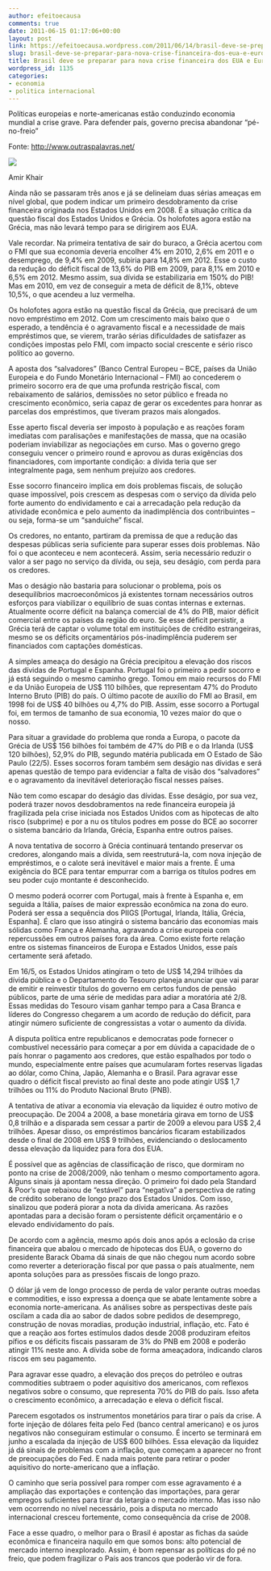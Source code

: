 ```yaml
---
author: efeitoecausa
comments: true
date: 2011-06-15 01:17:06+00:00
layout: post
link: https://efeitoecausa.wordpress.com/2011/06/14/brasil-deve-se-preparar-para-nova-crise-financeira-dos-eua-e-europa/
slug: brasil-deve-se-preparar-para-nova-crise-financeira-dos-eua-e-europa
title: Brasil deve se preparar para nova crise financeira dos EUA e Europa
wordpress_id: 1135
categories:
- economia
- politica internacional
---
```



Políticas europeias e norte-americanas estão conduzindo economia mundial a crise grave. Para defender país, governo precisa abandonar “pé-no-freio”




Fonte: http://www.outraspalavras.net/  

[![](http://efeitoecausa.files.wordpress.com/2011/06/crise-europeia.jpg?w=300)](http://efeitoecausa.files.wordpress.com/2011/06/crise-europeia.jpg)





Amir Khair




Ainda não se passaram três anos e já se delineiam duas sérias ameaças em nível global, que podem indicar um primeiro desdobramento da crise financeira originada nos Estados Unidos em 2008. É a situação crítica da questão fiscal dos Estados Unidos e Grécia. Os holofotes agora estão na Grécia, mas não levará tempo para se dirigirem aos EUA.




Vale recordar. Na primeira tentativa de sair do buraco, a Grécia acertou com o FMI que sua economia deveria encolher 4% em 2010, 2,6% em 2011 e o desemprego, de 9,4% em 2009, subiria para 14,8% em 2012. Esse o custo da redução do déficit fiscal de 13,6% do PIB em 2009, para 8,1% em 2010 e 6,5% em 2012. Mesmo assim, sua dívida se estabilizaria em 150% do PIB! Mas em 2010, em vez de conseguir a meta de déficit de 8,1%, obteve 10,5%, o que acendeu a luz vermelha.




Os holofotes agora estão na questão fiscal da Grécia, que precisará de um novo empréstimo em 2012. Com um crescimento mais baixo que o esperado, a tendência é o agravamento fiscal e a necessidade de mais empréstimos que, se vierem, trarão sérias dificuldades de satisfazer as condições impostas pelo FMI, com impacto social crescente e sério risco político ao governo.




A aposta dos “salvadores” (Banco Central Europeu – BCE, países da União Europeia e do Fundo Monetário Internacional – FMI) ao concederem o primeiro socorro era de que uma profunda restrição fiscal, com rebaixamento de salários, demissões no setor público e freada no crescimento econômico, seria capaz de gerar os excedentes para honrar as parcelas dos empréstimos, que tiveram prazos mais alongados.




Esse aperto fiscal deveria ser imposto à população e as reações foram imediatas com paralisações e manifestações de massa, que na ocasião poderiam inviabilizar as negociações em curso. Mas o governo grego conseguiu vencer o primeiro round e aprovou as duras exigências dos financiadores, com importante condição: a dívida teria que ser integralmente paga, sem nenhum prejuízo aos credores.




Esse socorro financeiro implica em dois problemas fiscais, de solução quase impossível, pois crescem as despesas com o serviço da dívida pelo forte aumento do endividamento e cai a arrecadação pela redução da atividade econômica e pelo aumento da inadimplência dos contribuintes – ou seja, forma-se um “sanduíche” fiscal.




Os credores, no entanto, partiram da premissa de que a redução das despesas públicas seria suficiente para superar esses dois problemas. Não foi o que aconteceu e nem acontecerá. Assim, seria necessário reduzir o valor a ser pago no serviço da dívida, ou seja, seu deságio, com perda para os credores.




Mas o deságio não bastaria para solucionar o problema, pois os desequilíbrios macroeconômicos já existentes tornam necessários outros esforços para viabilizar o equilíbrio de suas contas internas e externas. Atualmente ocorre déficit na balança comercial de 4% do PIB, maior déficit comercial entre os países da região do euro. Se esse déficit persistir, a Grécia terá de captar o volume total em instituições de crédito estrangeiras, mesmo se os déficits orçamentários pós-inadimplência puderem ser financiados com captações domésticas.




A simples ameaça do deságio na Grécia precipitou a elevação dos riscos das dívidas de Portugal e Espanha. Portugal foi o primeiro a pedir socorro e já está seguindo o mesmo caminho grego. Tomou em maio recursos do FMI e da União Europeia de US$ 110 bilhões, que representam 47% do Produto Interno Bruto (PIB) do país. O último pacote de auxílio do FMI ao Brasil, em 1998 foi de US$ 40 bilhões ou 4,7% do PIB. Assim, esse socorro a Portugal foi, em termos de tamanho de sua economia, 10 vezes maior do que o nosso.




Para situar a gravidade do problema que ronda a Europa, o pacote da Grécia de US$ 156 bilhões foi também de 47% do PIB e o da Irlanda (US$ 120 bilhões), 52,9% do PIB, segundo matéria publicada em O Estado de São Paulo (22/5). Esses socorros foram também sem deságio nas dívidas e será apenas questão de tempo para evidenciar a falta de visão dos “salvadores” e o agravamento da inevitável deterioração fiscal nesses países.




Não tem como escapar do deságio das dívidas. Esse deságio, por sua vez, poderá trazer novos desdobramentos na rede financeira europeia já fragilizada pela crise iniciada nos Estados Unidos com as hipotecas de alto risco (subprime) e por a nu os títulos podres em posse do BCE ao socorrer o sistema bancário da Irlanda, Grécia, Espanha entre outros países.




A nova tentativa de socorro à Grécia continuará tentando preservar os credores, alongando mais a dívida, sem reestruturá-la, com nova injeção de empréstimos, e o calote será inevitável e maior mais a frente. É uma exigência do BCE para tentar empurrar com a barriga os títulos podres em seu poder cujo montante é desconhecido.




O mesmo poderá ocorrer com Portugal, mais à frente à Espanha e, em seguida a Itália, países de maior expressão econômica na zona do euro. Poderá ser essa a sequência dos PIIGS [Portugal, Irlanda, Itália, Grécia, Espanha]. É claro que isso atingirá o sistema bancário das economias mais sólidas como França e Alemanha, agravando a crise europeia com repercussões em outros países fora da área. Como existe forte relação entre os sistemas financeiros de Europa e Estados Unidos, esse país certamente será afetado.




Em 16/5, os Estados Unidos atingiram o teto de US$ 14,294 trilhões da dívida pública e o Departamento do Tesouro planeja anunciar que vai parar de emitir e reinvestir títulos do governo em certos fundos de pensão públicos, parte de uma série de medidas para adiar a moratória até 2/8. Essas medidas do Tesouro visam ganhar tempo para a Casa Branca e líderes do Congresso chegarem a um acordo de redução do déficit, para atingir número suficiente de congressistas a votar o aumento da dívida.




A disputa política entre republicanos e democratas pode fornecer o combustível necessário para começar a por em dúvida a capacidade de o país honrar o pagamento aos credores, que estão espalhados por todo o mundo, especialmente entre países que acumularam fortes reservas ligadas ao dólar, como China, Japão, Alemanha e o Brasil. Para agravar esse quadro o déficit fiscal previsto ao final deste ano pode atingir US$ 1,7 trilhões ou 11% do Produto Nacional Bruto (PNB).




A tentativa de ativar a economia via elevação da liquidez é outro motivo de preocupação. De 2004 a 2008, a base monetária girava em torno de US$ 0,8 trilhão e a disparada sem cessar a partir de 2009 a elevou para US$ 2,4 trilhões. Apesar disso, os empréstimos bancários ficaram estabilizados desde o final de 2008 em US$ 9 trilhões, evidenciando o deslocamento dessa elevação da liquidez para fora dos EUA.




É possível que as agências de classificação de risco, que dormiram no ponto na crise de 2008/2009, não tenham o mesmo comportamento agora. Alguns sinais já apontam nessa direção. O primeiro foi dado pela Standard & Poor’s que rebaixou de “estável” para “negativa” a perspectiva de rating de crédito soberano de longo prazo dos Estados Unidos. Com isso, sinalizou que poderá piorar a nota da dívida americana. As razões apontadas para a decisão foram o persistente déficit orçamentário e o elevado endividamento do país.




De acordo com a agência, mesmo após dois anos após a eclosão da crise financeira que abalou o mercado de hipotecas dos EUA, o governo do presidente Barack Obama dá sinais de que não chegou num acordo sobre como reverter a deterioração fiscal por que passa o país atualmente, nem aponta soluções para as pressões fiscais de longo prazo.




O dólar já vem de longo processo de perda de valor perante outras moedas e commodities, e isso expressa a doença que se abate lentamente sobre a economia norte-americana. As análises sobre as perspectivas deste país oscilam a cada dia ao sabor de dados sobre pedidos de desemprego, construção de novas moradias, produção industrial, inflação, etc. Fato é que a reação aos fortes estímulos dados desde 2008 produziram efeitos pífios e os déficits fiscais passaram de 3% do PNB em 2008 e poderão atingir 11% neste ano. A dívida sobe de forma ameaçadora, indicando claros riscos em seu pagamento.




Para agravar esse quadro, a elevação dos preços do petróleo e outras commodities subtraem o poder aquisitivo dos americanos, com reflexos negativos sobre o consumo, que representa 70% do PIB do país. Isso afeta o crescimento econômico, a arrecadação e eleva o déficit fiscal.




Parecem esgotados os instrumentos monetários para tirar o país da crise. A forte injeção de dólares feita pelo Fed (banco central americano) e os juros negativos não conseguiram estimular o consumo. É incerto se terminará em junho a escalada da injeção de US$ 600 bilhões. Essa elevação da liquidez já dá sinais de problemas com a inflação, que começam a aparecer no front de preocupações do Fed. E nada mais potente para retirar o poder aquisitivo do norte-americano que a inflação.




O caminho que seria possível para romper com esse agravamento é a ampliação das exportações e contenção das importações, para gerar empregos suficientes para tirar da letargia o mercado interno. Mas isso não vem ocorrendo no nível necessário, pois a disputa no mercado internacional cresceu fortemente, como consequência da crise de 2008.




Face a esse quadro, o melhor para o Brasil é apostar as fichas da saúde econômica e financeira naquilo em que somos bons: alto potencial de mercado interno inexplorado. Assim, é bom repensar as políticas do pé no freio, que podem fragilizar o País aos trancos que poderão vir de fora.



